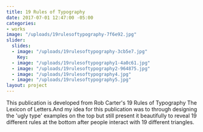 ```yaml
---
title: 19 Rules of Typography
date: 2017-07-01 12:47:00 -05:00
categories:
- works
image: "/uploads/19rulesoftypography-7f6e92.jpg"
slider:
  slides:
  - image: "/uploads/19rulesoftypography-3cb5e7.jpg"
    Key: 
  - image: "/uploads/19rulesoftypography1-4a0c61.jpg"
  - image: "/uploads/19rulesoftypography2-964875.jpg"
  - image: "/uploads/19rulesoftypography4.jpg"
  - image: "/uploads/19rulesoftypography5.jpg"
layout: project
---
```


This publication is developed from Rob Carter's 19 Rules of Typography The Lexicon of Letters.And my idea for this publication was to through designing the 'ugly type' examples on the top but still present it beautifully to reveal 19 different rules at the bottom after people interact with 19 different triangles.